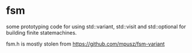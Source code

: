 # fsm

some prototyping code for using std::variant, std::visit and std::optional for building finite statemachines.

fsm.h is mostly stolen from https://github.com/mpusz/fsm-variant
